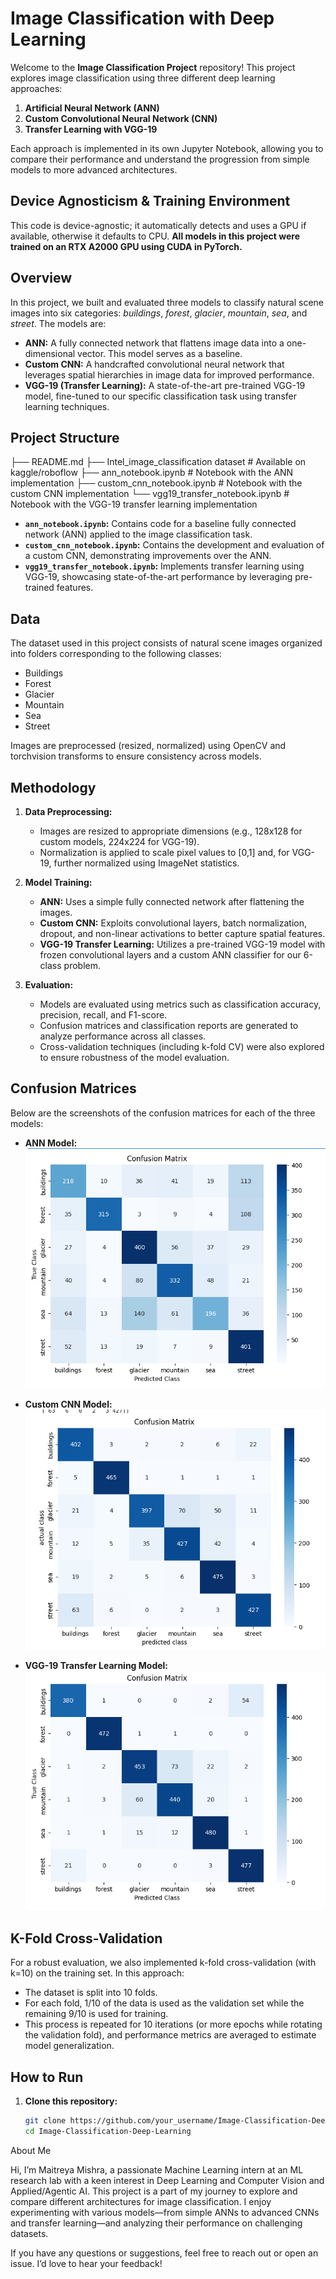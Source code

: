 # Image Classification with Deep Learning

Welcome to the **Image Classification Project** repository! This project explores image classification using three different deep learning approaches:

1. **Artificial Neural Network (ANN)**
2. **Custom Convolutional Neural Network (CNN)**
3. **Transfer Learning with VGG-19**

Each approach is implemented in its own Jupyter Notebook, allowing you to compare their performance and understand the progression from simple models to more advanced architectures.


## Device Agnosticism & Training Environment

This code is device-agnostic; it automatically detects and uses a GPU if available, otherwise it defaults to CPU. **All models in this project were trained on an RTX A2000 GPU using CUDA in PyTorch.**

## Overview

In this project, we built and evaluated three models to classify natural scene images into six categories: *buildings*, *forest*, *glacier*, *mountain*, *sea*, and *street*. The models are:

- **ANN:** A fully connected network that flattens image data into a one-dimensional vector. This model serves as a baseline.
- **Custom CNN:** A handcrafted convolutional neural network that leverages spatial hierarchies in image data for improved performance.
- **VGG-19 (Transfer Learning):** A state-of-the-art pre-trained VGG-19 model, fine-tuned to our specific classification task using transfer learning techniques.

## Project Structure
├── README.md
├── Intel_image_classification dataset # Available on kaggle/roboflow
├── ann_notebook.ipynb            # Notebook with the ANN implementation
├── custom_cnn_notebook.ipynb     # Notebook with the custom CNN implementation
└── vgg19_transfer_notebook.ipynb # Notebook with the VGG-19 transfer learning implementation

- **`ann_notebook.ipynb`:** Contains code for a baseline fully connected network (ANN) applied to the image classification task.
- **`custom_cnn_notebook.ipynb`:** Contains the development and evaluation of a custom CNN, demonstrating improvements over the ANN.
- **`vgg19_transfer_notebook.ipynb`:** Implements transfer learning using VGG-19, showcasing state-of-the-art performance by leveraging pre-trained features.

## Data

The dataset used in this project consists of natural scene images organized into folders corresponding to the following classes:
- Buildings
- Forest
- Glacier
- Mountain
- Sea
- Street

Images are preprocessed (resized, normalized) using OpenCV and torchvision transforms to ensure consistency across models.

## Methodology

1. **Data Preprocessing:**  
   - Images are resized to appropriate dimensions (e.g., 128x128 for custom models, 224x224 for VGG-19).
   - Normalization is applied to scale pixel values to [0,1] and, for VGG-19, further normalized using ImageNet statistics.

2. **Model Training:**  
   - **ANN:** Uses a simple fully connected network after flattening the images.
   - **Custom CNN:** Exploits convolutional layers, batch normalization, dropout, and non-linear activations to better capture spatial features.
   - **VGG-19 Transfer Learning:** Utilizes a pre-trained VGG-19 model with frozen convolutional layers and a custom ANN classifier for our 6-class problem.

3. **Evaluation:**  
   - Models are evaluated using metrics such as classification accuracy, precision, recall, and F1-score.
   - Confusion matrices and classification reports are generated to analyze performance across all classes.
   - Cross-validation techniques (including k-fold CV) were also explored to ensure robustness of the model evaluation.

## Confusion Matrices

Below are the screenshots of the confusion matrices for each of the three models:

- **ANN Model:**
  ![ANN Confusion Matrix](ann_eval.png)

  

- **Custom CNN Model:**
  ![Custom CNN Confusion Matrix](cnn_eval.png)

  

- **VGG-19 Transfer Learning Model:**
  ![VGG-19 Confusion Matrix](vgg19_confusionmatrix.png)

## K-Fold Cross-Validation

For a robust evaluation, we also implemented k-fold cross-validation (with k=10) on the training set. In this approach:
- The dataset is split into 10 folds.
- For each fold, 1/10 of the data is used as the validation set while the remaining 9/10 is used for training.
- This process is repeated for 10 iterations (or more epochs while rotating the validation fold), and performance metrics are averaged to estimate model generalization.

## How to Run

1. **Clone this repository:**
   ```bash
   git clone https://github.com/your_username/Image-Classification-Deep-Learning.git
   cd Image-Classification-Deep-Learning

About Me

Hi, I’m Maitreya Mishra, a passionate Machine Learning intern at an ML research lab  with a keen interest in Deep Learning and Computer Vision and Applied/Agentic AI. This project is a part of my journey to explore and compare different architectures for image classification. I enjoy experimenting with various models—from simple ANNs to advanced CNNs and transfer learning—and analyzing their performance on challenging datasets.

If you have any questions or suggestions, feel free to reach out or open an issue. I’d love to hear your feedback!
